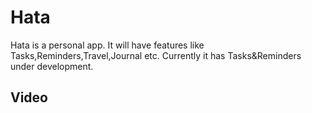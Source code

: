# Hata
Hata is a personal app. It will have features like Tasks,Reminders,Travel,Journal etc. Currently it has Tasks&amp;Reminders under development.
## Video
